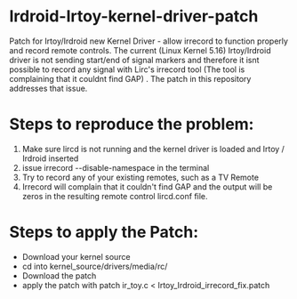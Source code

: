 # Irdroid-Irtoy-kernel-driver-patch
 Patch for Irtoy/Irdroid new Kernel Driver - allow irrecord to function properly and record remote controls.
 The current (Linux Kernel 5.16) Irtoy/Irdroid driver is not sending start/end of signal markers and therefore it isnt possible to record any signal with Lirc's irrecord tool (The tool is complaining that it couldnt find GAP) . The patch in this repository addresses that issue.

# Steps to reproduce the problem:

1. Make sure lircd is not running and the kernel driver is loaded and Irtoy / Irdroid inserted
2. issue irrecord --disable-namespace in the terminal
3. Try to record any of your existing remotes, such as a TV Remote
4. Irrecord will complain that it couldn't find GAP and the output will be zeros in the resulting remote control lircd.conf file.

# Steps to apply the Patch:
- Download your kernel source
- cd into kernel_source/drivers/media/rc/
- Download the patch
- apply the patch with patch ir_toy.c < Irtoy_Irdroid_irrecord_fix.patch
